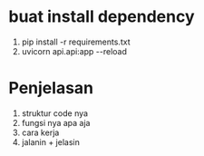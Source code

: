 # buat install dependency

1. pip install -r requirements.txt
2. uvicorn api.api:app --reload

# Penjelasan

1. struktur code nya
2. ⁠fungsi nya apa aja
3. ⁠cara kerja
4. ⁠jalanin + jelasin
